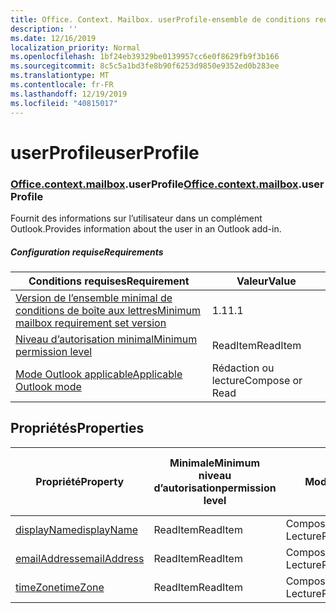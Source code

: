 ```yaml
---
title: Office. Context. Mailbox. userProfile-ensemble de conditions requises 1,1
description: ''
ms.date: 12/16/2019
localization_priority: Normal
ms.openlocfilehash: 1bf24eb39329be0139957cc6e0f8629fb9f3b166
ms.sourcegitcommit: 8c5c5a1bd3fe8b90f6253d9850e9352ed0b283ee
ms.translationtype: MT
ms.contentlocale: fr-FR
ms.lasthandoff: 12/19/2019
ms.locfileid: "40815017"
---
```

# <a name="userprofile"></a><span data-ttu-id="12afe-102">userProfile</span><span class="sxs-lookup"><span data-stu-id="12afe-102">userProfile</span></span>

### <a name="officeofficemdcontextofficecontextmdmailboxofficecontextmailboxmduserprofile"></a><span data-ttu-id="12afe-103">[Office](office.md)[.context](office.context.md)[.mailbox](office.context.mailbox.md).userProfile</span><span class="sxs-lookup"><span data-stu-id="12afe-103">[Office](office.md)[.context](office.context.md)[.mailbox](office.context.mailbox.md).userProfile</span></span>

<span data-ttu-id="12afe-104">Fournit des informations sur l’utilisateur dans un complément Outlook.</span><span class="sxs-lookup"><span data-stu-id="12afe-104">Provides information about the user in an Outlook add-in.</span></span>

##### <a name="requirements"></a><span data-ttu-id="12afe-105">Configuration requise</span><span class="sxs-lookup"><span data-stu-id="12afe-105">Requirements</span></span>

|<span data-ttu-id="12afe-106">Conditions requises</span><span class="sxs-lookup"><span data-stu-id="12afe-106">Requirement</span></span>| <span data-ttu-id="12afe-107">Valeur</span><span class="sxs-lookup"><span data-stu-id="12afe-107">Value</span></span>|
|---|---|
|[<span data-ttu-id="12afe-108">Version de l’ensemble minimal de conditions de boîte aux lettres</span><span class="sxs-lookup"><span data-stu-id="12afe-108">Minimum mailbox requirement set version</span></span>](../../requirement-sets/outlook-api-requirement-sets.md)| <span data-ttu-id="12afe-109">1.1</span><span class="sxs-lookup"><span data-stu-id="12afe-109">1.1</span></span>|
|[<span data-ttu-id="12afe-110">Niveau d’autorisation minimal</span><span class="sxs-lookup"><span data-stu-id="12afe-110">Minimum permission level</span></span>](/outlook/add-ins/understanding-outlook-add-in-permissions)| <span data-ttu-id="12afe-111">ReadItem</span><span class="sxs-lookup"><span data-stu-id="12afe-111">ReadItem</span></span>|
|[<span data-ttu-id="12afe-112">Mode Outlook applicable</span><span class="sxs-lookup"><span data-stu-id="12afe-112">Applicable Outlook mode</span></span>](/outlook/add-ins/#extension-points)| <span data-ttu-id="12afe-113">Rédaction ou lecture</span><span class="sxs-lookup"><span data-stu-id="12afe-113">Compose or Read</span></span>|

## <a name="properties"></a><span data-ttu-id="12afe-114">Propriétés</span><span class="sxs-lookup"><span data-stu-id="12afe-114">Properties</span></span>

| <span data-ttu-id="12afe-115">Propriété</span><span class="sxs-lookup"><span data-stu-id="12afe-115">Property</span></span> | <span data-ttu-id="12afe-116">Minimale</span><span class="sxs-lookup"><span data-stu-id="12afe-116">Minimum</span></span><br><span data-ttu-id="12afe-117">niveau d’autorisation</span><span class="sxs-lookup"><span data-stu-id="12afe-117">permission level</span></span> | <span data-ttu-id="12afe-118">Modes</span><span class="sxs-lookup"><span data-stu-id="12afe-118">Modes</span></span> | <span data-ttu-id="12afe-119">Type de retour</span><span class="sxs-lookup"><span data-stu-id="12afe-119">Return type</span></span> | <span data-ttu-id="12afe-120">Minimale</span><span class="sxs-lookup"><span data-stu-id="12afe-120">Minimum</span></span><br><span data-ttu-id="12afe-121">ensemble de conditions requises</span><span class="sxs-lookup"><span data-stu-id="12afe-121">requirement set</span></span> |
|---|---|---|---|:---:|
| [<span data-ttu-id="12afe-122">displayName</span><span class="sxs-lookup"><span data-stu-id="12afe-122">displayName</span></span>](/javascript/api/outlook/office.userprofile?view=outlook-js-1.1#displayname) | <span data-ttu-id="12afe-123">ReadItem</span><span class="sxs-lookup"><span data-stu-id="12afe-123">ReadItem</span></span> | <span data-ttu-id="12afe-124">Composition</span><span class="sxs-lookup"><span data-stu-id="12afe-124">Compose</span></span><br><span data-ttu-id="12afe-125">Lecture</span><span class="sxs-lookup"><span data-stu-id="12afe-125">Read</span></span> | <span data-ttu-id="12afe-126">String</span><span class="sxs-lookup"><span data-stu-id="12afe-126">String</span></span> | [<span data-ttu-id="12afe-127">1.1</span><span class="sxs-lookup"><span data-stu-id="12afe-127">1.1</span></span>](../requirement-set-1.1/outlook-requirement-set-1.1.md) |
| [<span data-ttu-id="12afe-128">emailAddress</span><span class="sxs-lookup"><span data-stu-id="12afe-128">emailAddress</span></span>](/javascript/api/outlook/office.userprofile?view=outlook-js-1.1#emailaddress) | <span data-ttu-id="12afe-129">ReadItem</span><span class="sxs-lookup"><span data-stu-id="12afe-129">ReadItem</span></span> | <span data-ttu-id="12afe-130">Composition</span><span class="sxs-lookup"><span data-stu-id="12afe-130">Compose</span></span><br><span data-ttu-id="12afe-131">Lecture</span><span class="sxs-lookup"><span data-stu-id="12afe-131">Read</span></span> | <span data-ttu-id="12afe-132">String</span><span class="sxs-lookup"><span data-stu-id="12afe-132">String</span></span> | [<span data-ttu-id="12afe-133">1.1</span><span class="sxs-lookup"><span data-stu-id="12afe-133">1.1</span></span>](../requirement-set-1.1/outlook-requirement-set-1.1.md) |
| [<span data-ttu-id="12afe-134">timeZone</span><span class="sxs-lookup"><span data-stu-id="12afe-134">timeZone</span></span>](/javascript/api/outlook/office.userprofile?view=outlook-js-1.1#timezone) | <span data-ttu-id="12afe-135">ReadItem</span><span class="sxs-lookup"><span data-stu-id="12afe-135">ReadItem</span></span> | <span data-ttu-id="12afe-136">Composition</span><span class="sxs-lookup"><span data-stu-id="12afe-136">Compose</span></span><br><span data-ttu-id="12afe-137">Lecture</span><span class="sxs-lookup"><span data-stu-id="12afe-137">Read</span></span> | <span data-ttu-id="12afe-138">String</span><span class="sxs-lookup"><span data-stu-id="12afe-138">String</span></span> | [<span data-ttu-id="12afe-139">1.1</span><span class="sxs-lookup"><span data-stu-id="12afe-139">1.1</span></span>](../requirement-set-1.1/outlook-requirement-set-1.1.md) |
